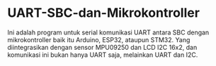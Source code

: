 # UART-SBC-dan-Mikrokontroller
Ini adalah program untuk serial komunikasi UART antara SBC dengan mikrokontroller baik itu Arduino, ESP32, ataupun STM32. Yang diintegrasikan dengan sensor MPU09250 dan LCD I2C 16x2, dan komunikasi ini bukan hanya UART saja, melainkan UART dan I2C. 
